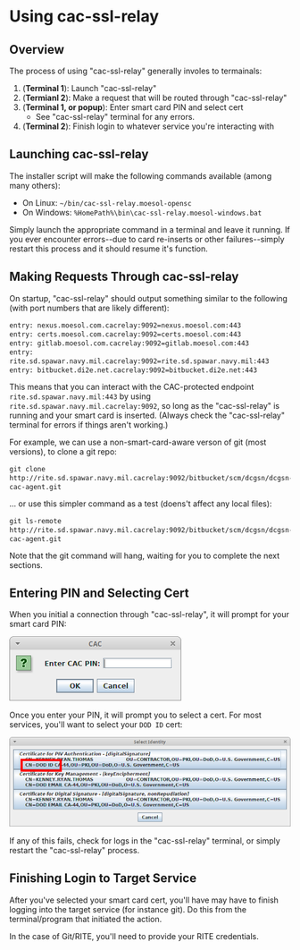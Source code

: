 Using cac-ssl-relay
================

Overview
----------------

The process of using "cac-ssl-relay" generally involes to termainals:

1. (**Terminal 1**): Launch "cac-ssl-relay"
2. (**Termianl 2**): Make a request that will be routed through "cac-ssl-relay"
3. (**Terminal 1, or popup**): Enter smart card PIN and select cert
	* See "cac-ssl-relay" terminal for any errors.
4. (**Terminal 2**): Finish login to whatever service you're interacting with


Launching cac-ssl-relay
----------------

The installer script will make the following commands available (among many others):

* On Linux: `~/bin/cac-ssl-relay.moesol-opensc`
* On Windows: `%HomePath%\bin\cac-ssl-relay.moesol-windows.bat`

Simply launch the appropriate command in a terminal and leave it running.
If you ever encounter errors--due to card re-inserts or other failures--simply
restart this process and it should resume it's function.


Making Requests Through cac-ssl-relay
----------------

On startup, "cac-ssl-relay" should output something similar to the following
(with port numbers that are likely different):

	entry: nexus.moesol.com.cacrelay:9092=nexus.moesol.com:443
	entry: certs.moesol.com.cacrelay:9092=certs.moesol.com:443
	entry: gitlab.moesol.com.cacrelay:9092=gitlab.moesol.com:443
	entry: rite.sd.spawar.navy.mil.cacrelay:9092=rite.sd.spawar.navy.mil:443
	entry: bitbucket.di2e.net.cacrelay:9092=bitbucket.di2e.net:443

This means that you can interact with the CAC-protected endpoint
`rite.sd.spawar.navy.mil:443` by using `rite.sd.spawar.navy.mil.cacrelay:9092`,
so long as the "cac-ssl-relay" is running and your smart card is inserted.
(Always check the "cac-ssl-relay" terminal for errors if things aren't working.)

For example, we can use a non-smart-card-aware verson of git (most versions),
to clone a git repo:

	git clone http://rite.sd.spawar.navy.mil.cacrelay:9092/bitbucket/scm/dcgsn/dcgsn-cac-agent.git

... or use this simpler command as a test (doens't affect any local files):
	
	git ls-remote http://rite.sd.spawar.navy.mil.cacrelay:9092/bitbucket/scm/dcgsn/dcgsn-cac-agent.git

Note that the git command will hang, waiting for you to complete the next sections.


Entering PIN and Selecting Cert
----------------

When you initial a connection through "cac-ssl-relay", it will prompt for your
smart card PIN:

![](pin-prompt.png)

Once you enter your PIN, it will prompt you to select a cert.
For most services, you'll want to select your `DOD ID` cert:

![](cert-prompt.png)

If any of this fails, check for logs in the "cac-ssl-relay" terminal,
or simply restart the "cac-ssl-relay" process.


Finishing Login to Target Service
----------------

After you've selected your smart card cert, you'll have may have to finish logging
into the target service (for instance git). Do this from the terminal/program
that initiated the action.

In the case of Git/RITE, you'll need to provide your RITE credentials.


